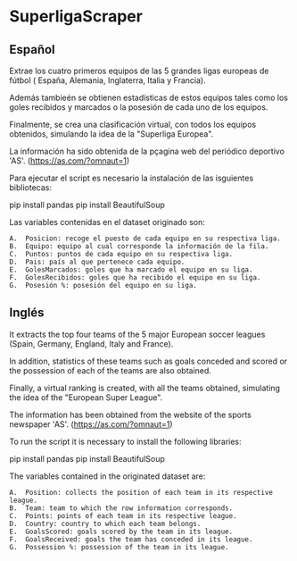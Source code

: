 # SuperligaScraper

## Español

Extrae los cuatro primeros equipos de las 5 grandes ligas europeas de fútbol ( España, Alemania, Inglaterra, Italia y Francia).

Además tambieén se obtienen estadísticas de estos equipos tales como los goles recibidos y marcados o la posesión de cada uno de los equipos.

Finalmente, se crea una clasificación virtual, con todos los equipos obtenidos, simulando la idea de la "Superliga Europea".

La información ha sido obtenida de la pçagina web del periódico deportivo 'AS'. (https://as.com/?omnaut=1)

Para ejecutar el script es necesario la instalación de las isguientes bibliotecas:

 pip install pandas
 pip install BeautifulSoup
 
 Las variables contenidas en el dataset originado son:
 
    A.	Posicion: recoge el puesto de cada equipo en su respectiva liga.
    B.	Equipo: equipo al cual corresponde la información de la fila.
    C.	Puntos: puntos de cada equipo en su respectiva liga.
    D.	Pais: país al que pertenece cada equipo.
    E.	GolesMarcados: goles que ha marcado el equipo en su liga.
    F.	GolesRecibidos: goles que ha recibido el equipo en su liga.
    G.	Posesión %: posesión del equipo en su liga.

## Inglés


It extracts the top four teams of the 5 major European soccer leagues (Spain, Germany, England, Italy and France).

In addition, statistics of these teams such as goals conceded and scored or the possession of each of the teams are also obtained.

Finally, a virtual ranking is created, with all the teams obtained, simulating the idea of the "European Super League".

The information has been obtained from the website of the sports newspaper 'AS'. (https://as.com/?omnaut=1)

To run the script it is necessary to install the following libraries:

 pip install pandas
 pip install BeautifulSoup
 
 The variables contained in the originated dataset are:
 
    A.	Position: collects the position of each team in its respective league.
    B.	Team: team to which the row information corresponds.
    C.	Points: points of each team in its respective league.
    D.	Country: country to which each team belongs.
    E.	GoalsScored: goals scored by the team in its league.
    F.	GoalsReceived: goals the team has conceded in its league.
    G.	Possession %: possession of the team in its league.

